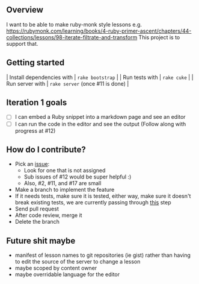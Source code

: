 Overview
--------

I want to be able to make ruby-monk style lessons
e.g. https://rubymonk.com/learning/books/4-ruby-primer-ascent/chapters/44-collections/lessons/98-iterate-filtrate-and-transform
This project is to support that.

Getting started
---------------

| Install dependencies with | `rake bootstrap`                 |
| Run tests with            | `rake cuke`                      |
| Run server with           | `rake server` (once #11 is done) |

Iteration 1 goals
-----------------

- [ ] I can embed a Ruby snippet into a markdown page and see an editor
- [ ] I can run the code in the editor and see the output (Follow along with progress at #12)

How do I contribute?
--------------------

* Pick an [issue](https://github.com/JoshCheek/miniature-octo-ironman/issues):
  * Look for one that is not assigned
  * Sub issues of #12 would be super helpful :)
  * Also, #2, #11, and #17 are small
* Make a branch to implement the feature
* If it needs tests, make sure it is tested, either way, make sure it doesn't break existing tests, we are currently passing through [this](https://github.com/JoshCheek/miniature-octo-ironman/blob/master/features/omg.feature#L15) step
* Send pull request
* After code review, merge it
* Delete the branch


Future shit maybe
-----------------

* manifest of lesson names to git repositories (ie gist) rather than having to edit the source of the server to change a lesson
* maybe scoped by content owner
* maybe overridable language for the editor

